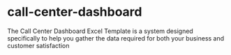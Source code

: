 # call-center-dashboard
The Call Center Dashboard Excel Template is a system designed specifically to help you gather the data required for both your business and customer satisfaction
